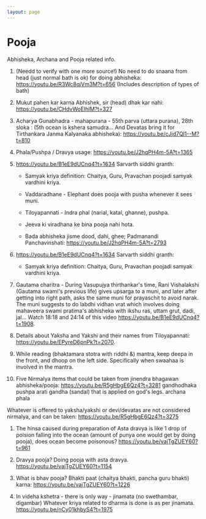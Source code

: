 ```yaml
---
layout: page
---
```


# Pooja

Abhisheka, Archana and Pooja related info.

1. (Needd to verify with one more source!) No need to do snaana from head (just normal bath is ok) for doing abhisheka: <https://youtu.be/R3Wc8qjVm3M?t=656> (Includes description of types of bath)

1. Mukut pahen kar karna Abhishek, sir (head) dhak kar nahi: <https://youtu.be/CHdvWoEIhlM?t=327>

1. Acharya Gunabhadra - mahapurana - 55th parva (uttara purana), 28th sloka :
(5th ocean is kshera samudra... And Devatas bring it for Tirthankara Janma Kalyanaka abhisheka): <https://youtu.be/cJjd7Ql1--M?t=810>

1. Phala/Pushpa / Dravya usage: <https://youtu.be/J2hqPH4m-5A?t=1365>

1. <https://youtu.be/B1eE9dUCnq4?t=1634>
   Sarvarth siddhi granth:
   * Samyak kriya definition: Chaitya, Guru, Pravachan poojadi samyak vardhini kriya.
   * Vaddaradhane - Elephant does pooja with pusha whenever it sees muni.
   * Tiloyapannati - Indra phal (narial, katal, ghanne), pushpa.

   * Jeeva ki viradhana ke bina pooja nahi hota.

   * Bada abhisheka jisme dood, dahi, ghee; Padmanandi Panchavinshati: <https://youtu.be/J2hqPH4m-5A?t=2793>

1. <https://youtu.be/B1eE9dUCnq4?t=1634>
   Sarvarth siddhi granth:
   * Samyak kriya definition: Chaitya, Guru, Pravachan poojadi samyak vardhini kriya.

1. Gautama charitra - During Vasupujya thirthankar's time, Rani Vishalakshi (Gautama swami's previous life) gives upsarga to a muni, and later after getting into right path, asks the same muni for prayaschit to avoid narak. The muni suggests to do labdhi vidhan vrat which involves doing mahaveera swami pratima's abhisheka with ikshu ras, uttam grut, dadi, jal...
Watch 18:18 and 24:14 of this video <https://youtu.be/B1eE9dUCnq4?t=1908>.

1. Details about Yaksha and Yakshi and their names from Tiloyapannati: <https://youtu.be/EPyreD6pnPk?t=2070>.

1. While reading (bhaktamara stotra with riddhi &) mantra, keep deepa in the front, and dhoop on the left side. Specifically when swaahaa is involved in the mantra.

1. Five Nirmalya items that could be taken from jinendra bhagawan abhisheka/pooja: <https://youtu.be/R5gHbgE6Qz4?t=3281>
gandhodhaka
pushpa
arati
gandha (sandal) that is applied on god's legs.
archana phala

Whatever is offered to yaksha/yakshi or devi/devatas are not considered nirmalya, and can be taken: <https://youtu.be/R5gHbgE6Qz4?t=3275>

1. The hinsa caused during preparation of Asta dravya is like 1 drop of poision falling into the ocean (amount of punya one would get by doing pooja), does ocean become poisonous?
<https://youtu.be/vajTgZUEY60?t=961>

1. Dravya pooja? Doing pooja with asta dravya. <https://youtu.be/vajTgZUEY60?t=1154>

1. What is bhav pooja? Bhakti paat (chaitya bhakti, pancha guru bhakti) karna: <https://youtu.be/vajTgZUEY60?t=1226>

1. In videha kshetra - there is only way - jinamata (no swethambar, digambar)
Whatever kriya related to dharma is done is as per jinamata.
<https://youtu.be/nCy01khbyS4?t=1975>

